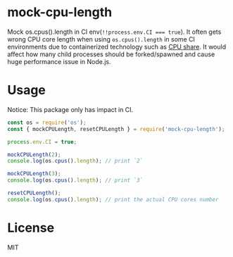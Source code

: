 # mock-cpu-length
Mock os.cpus().length in CI env(`!!process.env.CI === true`). It often gets wrong CPU core length when using `os.cpus().length` in some CI environments due to containerized technology such as [CPU share](https://docs.docker.com/config/containers/resource_constraints/). It would affect how many child processes should be forked/spawned and cause huge performance issue in Node.js.

# Usage
Notice: This package only has impact in CI.

```js
const os = require('os');
const { mockCPULength, resetCPULength } = require('mock-cpu-length');

process.env.CI = true;

mockCPULength(2);
console.log(os.cpus().length); // print `2`

mockCPULength(3);
console.log(os.cpus().length); // print `3`

resetCPULength();
console.log(os.cpus().length); // print the actual CPU cores number
```

# License
MIT
